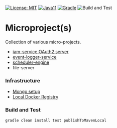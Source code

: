 [![License: MIT](https://img.shields.io/badge/License-MIT-yellow.svg)](https://opensource.org/licenses/MIT)
[![Java11](https://img.shields.io/badge/java-11-blue)](https://img.shields.io/badge/java-11-blue)
[![Gradle](https://img.shields.io/badge/gradle-v6.5-blue)](https://img.shields.io/badge/gradle-v6.5-blue)
![Build and Test](https://github.com/jveverka/microproject/workflows/Build%20and%20Test/badge.svg)

# Microproject(s)
Collection of various micro-projects.

* [iam-service OAuth2 server](https://github.com/jveverka/iam-service)
* [event-logger-service](event-logger-service)
* [scheduler-engine](scheduler-service)
* file-server

### Infrastructure
* [Mongo setup](docs/mongo-setup.md)
* [Local Docker Registry](docs/local-docker-registry-setup.md)

### Build and Test
```
gradle clean install test publishToMavenLocal
```